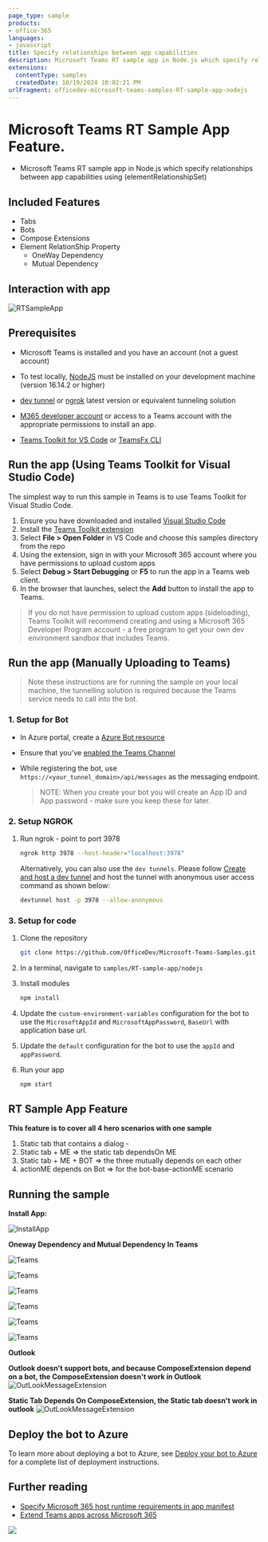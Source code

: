 ```yaml
---
page_type: sample
products:
- office-365
languages:
- javascript
title: Specify relationships between app capabilities
description: Microsoft Teams RT sample app in Node.js which specify relationships between app capabilities using (elementRelationshipSet)
extensions:
  contentType: samples
  createdDate: 10/19/2024 10:02:21 PM
urlFragment: officedev-microsoft-teams-samples-RT-sample-app-nodejs
---
```


# Microsoft Teams RT Sample App Feature.

- Microsoft Teams RT sample app in Node.js which specify relationships between app capabilities using (elementRelationshipSet)

## Included Features
* Tabs
* Bots
* Compose Extensions
* Element RelationShip Property
    * OneWay Dependency
    * Mutual Dependency

## Interaction with app

![RTSampleApp](Images/RT-Sample-App.gif)

## Prerequisites

-  Microsoft Teams is installed and you have an account (not a guest account)

-  To test locally, [NodeJS](https://nodejs.org/en/download/) must be installed on your development machine (version 16.14.2  or higher)

-  [dev tunnel](https://learn.microsoft.com/en-us/azure/developer/dev-tunnels/get-started?tabs=windows) or [ngrok](https://ngrok.com/) latest version or equivalent tunneling solution

-  [M365 developer account](https://docs.microsoft.com/microsoftteams/platform/concepts/build-and-test/prepare-your-o365-tenant) or access to a Teams account with the appropriate permissions to install an app.

- [Teams Toolkit for VS Code](https://marketplace.visualstudio.com/items?itemName=TeamsDevApp.ms-teams-vscode-extension) or [TeamsFx CLI](https://learn.microsoft.com/microsoftteams/platform/toolkit/teamsfx-cli?pivots=version-one)

## Run the app (Using Teams Toolkit for Visual Studio Code)

The simplest way to run this sample in Teams is to use Teams Toolkit for Visual Studio Code.

1. Ensure you have downloaded and installed [Visual Studio Code](https://code.visualstudio.com/docs/setup/setup-overview)
1. Install the [Teams Toolkit extension](https://marketplace.visualstudio.com/items?itemName=TeamsDevApp.ms-teams-vscode-extension)
1. Select **File > Open Folder** in VS Code and choose this samples directory from the repo
1. Using the extension, sign in with your Microsoft 365 account where you have permissions to upload custom apps
1. Select **Debug > Start Debugging** or **F5** to run the app in a Teams web client.
1. In the browser that launches, select the **Add** button to install the app to Teams.

> If you do not have permission to upload custom apps (sideloading), Teams Toolkit will recommend creating and using a Microsoft 365 Developer Program account - a free program to get your own dev environment sandbox that includes Teams.

## Run the app (Manually Uploading to Teams)

> Note these instructions are for running the sample on your local machine, the tunnelling solution is required because
> the Teams service needs to call into the bot.

### 1. Setup for Bot
- In Azure portal, create a [Azure Bot resource](https://docs.microsoft.com/azure/bot-service/bot-builder-authentication?view=azure-bot-service-4.0&tabs=csharp%2Caadv2)

- Ensure that you've [enabled the Teams Channel](https://docs.microsoft.com/azure/bot-service/channel-connect-teams?view=azure-bot-service-4.0)

- While registering the bot, use `https://<your_tunnel_domain>/api/messages` as the messaging endpoint.
    > NOTE: When you create your bot you will create an App ID and App password - make sure you keep these for later.

### 2. Setup NGROK
1) Run ngrok - point to port 3978

    ```bash
    ngrok http 3978 --host-header="localhost:3978"
    ```
   Alternatively, you can also use the `dev tunnels`. Please follow [Create and host a dev tunnel](https://learn.microsoft.com/en-us/azure/developer/dev-tunnels/get-started?tabs=windows) and host the tunnel with anonymous user access command as shown below:

   ```bash
   devtunnel host -p 3978 --allow-anonymous
   ```

### 3. Setup for code
1) Clone the repository

    ```bash
    git clone https://github.com/OfficeDev/Microsoft-Teams-Samples.git
    ```
2) In a terminal, navigate to `samples/RT-sample-app/nodejs`

3) Install modules

    ```bash
    npm install
    ```

4) Update the `custom-environment-variables` configuration for the bot to use the `MicrosoftAppId` and `MicrosoftAppPassword`, `BaseUrl` with application base url.

5) Update the `default` configuration for the bot to use the `appId` and `appPassword`.

5) Run your app

    ```bash
    npm start
    ```

## RT Sample App Feature
**This feature is to cover all 4 hero scenarios with one sample**
1) Static tab that contains a dialog - 
2) Static tab + ME => the static tab dependsOn ME
3) Static tab + ME + BOT => the three mutually depends on each other
4) actionME depends on Bot => for the bot-base-actionME scenario   

## Running the sample

**Install App:**

![InstallApp](Images/1.Install_App.png)

**Oneway Dependency and Mutual Dependency In Teams**

![Teams](Images/2.PersonalBot.png)

![Teams](Images/3.PersonalSelectMsgExtAction.png)

![Teams](Images/4.PersonalMsgExtAction.png)

![Teams](Images/5.PersonaMsgExtActionSubmit.png)

![Teams](Images/6.StaticTab.png)

![Teams](Images/7.TaskModule.png)

**Outlook**

**Outlook doesn't support bots, and because ComposeExtension depend on a bot, the ComposeExtension doesn't work in Outlook**
![OutLookMessageExtension](Images/8.Outlook_SampleNotFoundForMsgExt.png)

**Static Tab Depends On ComposeExtension, the Static tab doesn't work in outlook**
![OutLookMessageExtension](Images/8.Outlook_SampleNotFoundForTab.png)

## Deploy the bot to Azure

To learn more about deploying a bot to Azure, see [Deploy your bot to Azure](https://aka.ms/azuredeployment) for a complete list of deployment instructions.

## Further reading

- [Specify Microsoft 365 host runtime requirements in app manifest](https://review.learn.microsoft.com/en-us/microsoftteams/platform/m365-apps/specify-runtime-requirements?branch=pr-en-us-11018)
- [Extend Teams apps across Microsoft 365](https://learn.microsoft.com/en-us/microsoftteams/platform/m365-apps/overview)

<img src="https://pnptelemetry.azurewebsites.net/microsoft-teams-samples/samples/RT-sample-app-nodejs" />